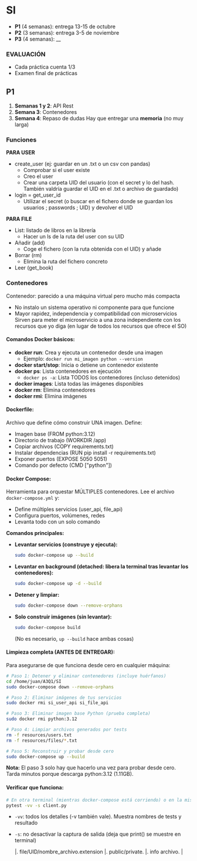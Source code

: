 # SI
* **P1** (4 semanas): entrega 13-15 de octubre
* **P2** (3 semanas): entrega 3-5 de noviembre
* **P3** (4 semanas): __

### EVALUACIÓN
- Cada práctica cuenta 1/3
- Examen final de prácticas

## P1
1. **Semanas 1 y 2**: API Rest
2. **Semana 3**: Contenedores
3. **Semana 4**: Repaso de dudas
Hay que entregar una **memoria** (no muy larga)


### Funciones
**PARA USER**
* create_user (ej: guardar en un .txt o un csv con pandas)
  * Comprobar si el user existe
  * Creo el user
  * Crear una carpeta UID del usuario (con el secret y lo del hash. También valdría guardar el UID en el .txt o archivo de guardado)
* login = get_user_id
  * Utilizar el secret (o buscar en el fichero donde se guardan los usuarios ; passwords ; UID) y devolver el UID

**PARA FILE**
* List: listado de libros en la librería
  * Hacer un ls de la ruta del user con su UID
* Añadir (add)
  * Coge el fichero (con la ruta obtenida con el UID) y añade
* Borrar (rm)
  * Elimina la ruta del fichero concreto
* Leer (get_book)


### Contenedores
Contenedor: parecido a una máquina virtual pero mucho más compacta
  * No instalo un sistema operativo ni componente para que funcione
  * Mayor rapidez, independencia y compatibilidad con microservicios
Sirven para meter el microservicio a una zona independiente con los recursos que yo diga (en lugar de todos los recursos que ofrece el SO)

#### **Comandos Docker básicos:**
* **docker run**: Crea y ejecuta un contenedor desde una imagen
  * Ejemplo: `docker run mi_imagen python --version`
* **docker start/stop**: Inicia o detiene un contenedor existente
* **docker ps**: Lista contenedores en ejecución
  * `docker ps -a`: Lista TODOS los contenedores (incluso detenidos)
* **docker images**: Lista todas las imágenes disponibles
* **docker rm**: Elimina contenedores
* **docker rmi**: Elimina imágenes

#### **Dockerfile:**
Archivo que define cómo construir UNA imagen. Define:
  * Imagen base (FROM python:3.12)
  * Directorio de trabajo (WORKDIR /app)
  * Copiar archivos (COPY requirements.txt)
  * Instalar dependencias (RUN pip install -r requirements.txt)
  * Exponer puertos (EXPOSE 5050 5051)
  * Comando por defecto (CMD ["python"])

#### **Docker Compose:**
Herramienta para orquestar MÚLTIPLES contenedores. Lee el archivo `docker-compose.yml` y:
  * Define múltiples servicios (user_api, file_api)
  * Configura puertos, volúmenes, redes
  * Levanta todo con un solo comando

**Comandos principales:**
* **Levantar servicios (construye y ejecuta):**
  ```bash
  sudo docker-compose up --build
  ```
* **Levantar en background (detached: libera la terminal tras levantar los contenedores):**
  ```bash
  sudo docker-compose up -d --build
  ```
* **Detener y limpiar:**
  ```bash
  sudo docker-compose down --remove-orphans
  ```
* **Solo construir imágenes (sin levantar):**
  ```bash
  sudo docker-compose build
  ```
  (No es necesario, `up --build` hace ambas cosas)

#### **Limpieza completa (ANTES DE ENTREGAR):**
Para asegurarse de que funciona desde cero en cualquier máquina:

```bash
# Paso 1: Detener y eliminar contenedores (incluye huérfanos)
cd /home/juan/A3Q1/SI
sudo docker-compose down --remove-orphans

# Paso 2: Eliminar imágenes de tus servicios
sudo docker rmi si_user_api si_file_api

# Paso 3: Eliminar imagen base Python (prueba completa)
sudo docker rmi python:3.12

# Paso 4: Limpiar archivos generados por tests
rm -f resources/users.txt
rm -f resources/files/*.txt

# Paso 5: Reconstruir y probar desde cero
sudo docker-compose up --build
```

**Nota:** El paso 3 solo hay que hacerlo una vez para probar desde cero. Tarda minutos porque descarga python:3.12 (1.11GB).

#### **Verificar que funciona:**
```bash
# En otra terminal (mientras docker-compose está corriendo) o en la misma si se ha levantado en background (-d)
pytest -vv -s client.py
```
* `-vv`: todos los detalles (-v también vale). Muestra nombres de tests y resultado
* `-s`: no desactivar la captura de salida (deja que print() se muestre en terminal)


  |.     file/UID/nombre_archivo.extension      |.      public/private.        |.       info archivo.       |
